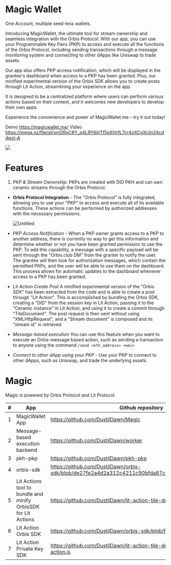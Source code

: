# Magic Wallet

One Account, multiple seed-less wallets.

Introducing MagicWallet, the ultimate tool for stream ownership and seamless integration with the Orbis Protocol. With our app, you can use your Programmable Key Pairs (PKP) to access and execute all the functions of the Orbis Protocol, including sending transactions through a message monitoring system and connecting to other dApps like Uniswap to trade assets.

Our app also offers PKP access notification, which will be displayed in the grantee's dashboard when access to a PKP has been granted. Plus, our minified experimental version of the Orbis SDK allows you to create posts through Lit Action, streamlining your experience on the app.

It is designed to be a centralized platform where users can perform various actions based on their context, and it welcomes new developers to develop their own apps.

Experience the convenience and power of MagicWallet.me – try it out today!

Demo https://magicwallet.me/
Video https://mega.nz/file/aVxmDRxC#Y_q4LRY6iIrTf5pXhhfL7cr4oXCgXciln24cddwzj-A

![](https://i.ibb.co/g7t50Kk/untitled.png)


# Features
1. *PKP & Stream Ownership*: PKPs are created with DID PKH and can own ceramic streams through the Orbis Protocol.
- **Orbis Protocol Integration** - The "Orbis Protocol" is fully integrated, allowing you to use your "PKP" to access and execute all of its available functions. These actions can be performed by authorized addresses with the necessary permissions.
    
    ![Untitled](https://i.ibb.co/5WFxP3Z/Untitled.png)
    
- *PKP Access Notification* - When a PKP owner grants access to a PKP to another address, there is currently no way to get this information and determine whether or not you have been granted permission to use the PKP. To add this capability, a message with a specific payload will be sent through the "Orbis.club DM" from the granter to notify the user. The grantee will then look for authorization messages, which contain the permitted PKPs, and the user will be able to use them on the dashboard. This process allows for automatic updates to the dashboard whenever access to a PKP has been granted.

- *Lit Action Create Post* A minified experimental version of the "Orbis SDK" has been extracted from the code and is able to create a post through "Lit Action". This is accomplished by bundling the Orbis SDK, creating a "DID" from the session key in Lit Action, passing it to the "Ceramic instance" in Lit Action, and using it to create a commit through "TileDocument". The post request is then sent without using "XMLHttpRequest", and a "Stream document" is composed and its "stream id" is retrieved.

- *Message-based execution*  You can use this feature when you want to execute an Orbis-message based action, such as sending a transaction to anyone using the command `/send <eth_address> <wei>`

- *Connect to other dApp using your PKP* - Use your PKP to connect to other dApps, such as Uniswap, and trade the underlying assets.

# Magic

Magic is powered by Orbis Protocol and Lit Protocol

| # | App | Github repository | Demo link |
| --- | --- | --- | --- |
| 1 | MagicWallet App | https://github.com/DustilDawn/Magic | https://magicwallet.me/ |
| 2 | Message-based execution backend | https://github.com/DustilDawn/worker | https://api.magicwallet.me/ |
| 3 | pkh-pkp | https://github.com/DustilDawn/pkh-pkp | https://www.npmjs.com/package/pkh-pkp  |
| 4 | orbis-sdk | https://github.com/DustilDawn/orbis-sdk/blob/de27fe2a4d2a312c4211c90bfda87c423fe2c174/index.js#L291 | https://www.npmjs.com/package/orbis-sdk |
| 5 | Lit Actions tool to bundle and minify OrbisSDK for Lit Actions | https://github.com/DustilDawn/lit-action-tile-document |  |
| 6 | Lit Action Orbis SDK | https://github.com/DustilDawn/orbis-sdk/blob/feat/get-session/index.js | https://github.com/DustilDawn/Magic/blob/main/src/server/orbis-sdk.js |
| 7 | Lit Action Private Key SDK | https://github.com/DustilDawn/lit-action-tile-document/blob/main/tile-action.js | https://github.com/DustilDawn/Magic/blob/main/src/server/tile-action.js |
